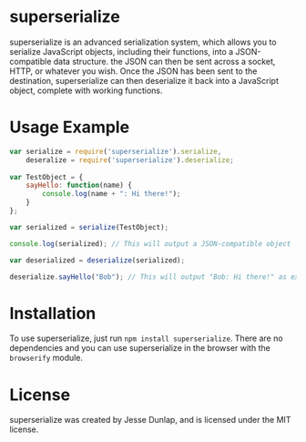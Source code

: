 # superserialize

superserialize is an advanced serialization system, which allows you to serialize
JavaScript objects, including their functions, into a JSON-compatible data structure.
the JSON can then be sent across a socket, HTTP, or whatever you wish. Once the JSON
has been sent to the destination, superserialize can then deserialize it back into
a JavaScript object, complete with working functions.

# Usage Example

```javascript
var serialize = require('superserialize').serialize,
	deseralize = require('superserialize').deserialize;
	
var TestObject = {
	sayHello: function(name) {
		console.log(name + ": Hi there!");
	}
};

var serialized = serialize(TestObject);

console.log(serialized); // This will output a JSON-compatible object

var deserialized = deserialize(serialized);

deserialize.sayHello("Bob"); // This will output "Bob: Hi there!" as expected!
```

# Installation

To use superserialize, just run ``npm install superserialize``. There are no
dependencies and you can use superserialize in the browser with the ``browserify``
module.

# License

superserialize was created by Jesse Dunlap, and is licensed under the MIT license.
